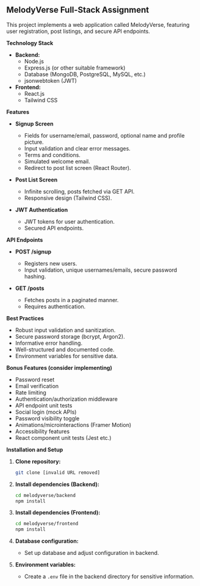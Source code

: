## MelodyVerse Full-Stack Assignment

This project implements a web application called MelodyVerse, featuring user registration, post listings, and secure API endpoints.

**Technology Stack**

* **Backend:**
    * Node.js 
    * Express.js (or other suitable framework)
    * Database (MongoDB, PostgreSQL, MySQL, etc.)
    * jsonwebtoken (JWT) 
* **Frontend:**
    * React.js
    * Tailwind CSS

**Features**

* **Signup Screen**
    * Fields for username/email, password, optional name and profile picture.
    * Input validation and clear error messages.
    * Terms and conditions.
    * Simulated welcome email.
    * Redirect to post list screen (React Router).

* **Post List Screen**
    * Infinite scrolling, posts fetched via GET API.
    * Responsive design (Tailwind CSS). 

* **JWT Authentication**
    * JWT tokens for user authentication.
    * Secured API endpoints.

**API Endpoints**

* **POST /signup**
    * Registers new users.
    * Input validation, unique usernames/emails, secure password hashing.

* **GET /posts**
    * Fetches posts in a paginated manner.
    * Requires authentication.

**Best Practices**
*  Robust input validation and sanitization.
*  Secure password storage (bcrypt, Argon2).
*  Informative error handling.
*  Well-structured and documented code.
*  Environment variables for sensitive data.

**Bonus Features (consider implementing)**

* Password reset
* Email verification
* Rate limiting
* Authentication/authorization middleware
* API endpoint unit tests
* Social login (mock APIs)
* Password visibility toggle
* Animations/microinteractions (Framer Motion)
* Accessibility features
* React component unit tests (Jest etc.)

**Installation and Setup**

1. **Clone repository:**
    ```bash
    git clone [invalid URL removed]
    ```
2. **Install dependencies (Backend):** 
    ```bash
    cd melodyverse/backend
    npm install 
    ```
3. **Install dependencies (Frontend):** 
    ```bash
    cd melodyverse/frontend
    npm install 
    ```
4. **Database configuration:**
   * Set up database and adjust configuration in backend.

5. **Environment variables:**
   * Create a `.env` file in the backend directory for sensitive information.
